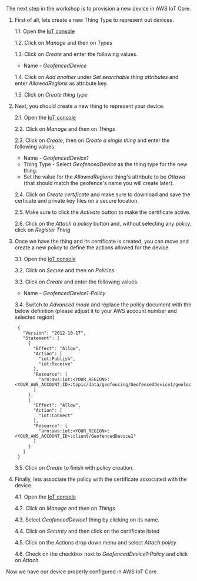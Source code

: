 The next step in the workshop is to provision a new device in AWS IoT Core.

1. First of all, lets create a new Thing Type to represent out devices. 

    1.1. Open the [IoT console](https://console.aws.amazon.com/iot/)

    1.2. Click on *Manage* and then on *Types*

    1.3. Click on *Create* and enter the following values.
    - Name - *GeofencedDevice*
    
    1.4. Click on *Add another* under *Set searchable thing attributes* and enter *AllowedRegions* as attribute key. 

    1.5. Click on *Create thing type*

2. Next, you should create a new thing to represent your device. 

    2.1. Open the [IoT console](https://console.aws.amazon.com/iot/)

    2.2. Click on *Manage* and then on *Things*

    2.3. Click on *Create*, then on *Create a single thing* and enter the following values.
    - Name - *GeofencedDevice1*
    - Thing Type - Select *GeofencedDevice* as the thing type for the new thing. 
    - Set the value for the *AllowedRegions* thing's attribute to be *Ottawa* (that should match the geofence's name you will create later).
    
    2.4. Click on *Create certificate* and make sure to download and save the certicate and private key files on a secure location.
    
    2.5. Make sure to click the *Activate* button to make the certificate active.
    
    2.6. Click on the *Attach a policy* button and, without selecting any policy, click on *Register Thing*

3. Once we have the thing and its certificate is created, you can move and create a new policy to define the actions allowed for the device. 

    3.1. Open the [IoT console](https://console.aws.amazon.com/iot/)

    3.2. Click on *Secure* and then on *Policies*

    3.3. Click on *Create* and enter the following values.
    - Name - *GeofencedDevice1-Policy*
    
    3.4. Switch to *Advanced mode* and replace the policy document with the below definition (please adjust it to your AWS account number and selected region)
    
        {
          "Version": "2012-10-17",
          "Statement": [
            {
              "Effect": "Allow",
              "Action": [
                "iot:Publish",
                "iot:Receive"
              ],
              "Resource": [
                "arn:aws:iot:<YOUR_REGION>:<YOUR_AWS_ACCOUNT_ID>:topic/data/geofencing/GeofencedDevice1/geolocation"
              ]
            },
            {
              "Effect": "Allow",
              "Action": [
                "iot:Connect"
              ],
              "Resource": [
                "arn:aws:iot:<YOUR_REGION>:<YOUR_AWS_ACCOUNT_ID>:client/GeofencedDevice1"
              ]
            }
          ]
        }   
        
    3.5. Click on *Create* to finish with policy creation.        

4. Finally, lets associate the policy with the certificate associated with the device.

    4.1. Open the [IoT console](https://console.aws.amazon.com/iot/)

    4.2. Click on *Manage* and then on *Things*

    4.3. Select *GeofencedDevice1* thing by clicking on its name.
    
    4.4. Click on *Security* and then click on the certificate listed
    
    4.5. Click on the *Actions* drop down menu and select *Attach policy*
    
    4.6. Check on the checkbox next to *GeofencedDevice1-Policy* and click on *Attach*

Now we have our device properly configured in AWS IoT Core.
